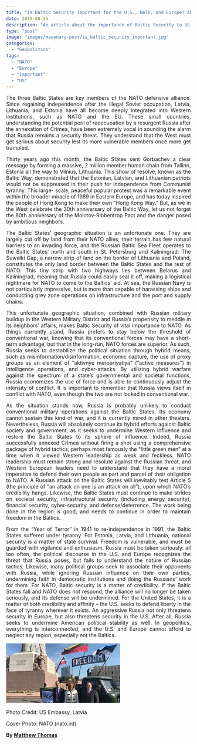 ```yaml
---
title: "Is Baltic Security Important for the U.S., NATO, and Europe? Absolutely!"
date: 2019-08-25
description: "An article about the importance of Baltic Security to US and Nato"
type: "post"
image: "images/masonary-post/is_baltic_security_important.jpg"
categories: 
  - "Geopolitics"
tags:
  - "NATO"
  - "Europe"
  - "Important"
  - "US"
---
```


<p align="justify">
The three Baltic States are key members of the NATO defensive alliance. Since regaining independence after the illegal Soviet occupation, Latvia, Lithuania, and Estonia have all become deeply integrated into Western institutions, such as NATO and the EU. These small countries, understanding the potential peril
of reoccupation by a resurgent Russia after the annexation of Crimea, have been extremely vocal in
sounding the alarm that Russia remains a security threat. They understand that the West must get serious
about security lest its more vulnerable members once more get trampled.
</p>
<p align="justify">
Thirty years ago this month, the Baltic States sent Gorbachev a clear message by forming a
massive, 2 million member human chain from Tallinn, Estonia all the way to Vilnius, Lithuania. This
show of resolve, known as the Baltic Way, demonstrated that the Estonian, Latvian, and Lithuanian
patriots would not be suppressed in their push for independence from Communist tyranny. This large-
scale, peaceful popular protest was a remarkable event within the broader miracle of 1989 in Eastern
Europe, and has today inspired the people of Hong Kong to make their own “Hong Kong Way.” But, as
we in the West celebrate the 30th anniversary of the Baltic Way, let us not forget the 80th anniversary of
the Molotov-Ribbentrop Pact and the danger posed by ambitious neighbors.
</p>
<p align="justify">
The Baltic States’ geographic situation is an unfortunate one. They are largely cut off by land
from their NATO allies, their terrain has few natural barriers to an invading force, and the Russian Baltic
Sea Fleet operates to the Baltic States’ north and south in St. Petersburg and Kaliningrad. The Suwałki
Gap, a narrow strip of land on the border of Lithuania and Poland, constitutes the only land border
between the Baltic States and the rest of NATO. This tiny strip with two highways lies between Belarus
and Kaliningrad, meaning that Russia could easily seal it off, making a logistical nightmare for NATO to
come to the Baltics’ aid. At sea, the Russian Navy is not particularly impressive, but is more than capable
of harassing ships and conducting grey zone operations on infrastructure and the port and supply chains.
</p>
<p align="justify">
This unfortunate geographic situation, combined with Russian military buildup in the Western Military
District and Russia’s propensity to meddle in its neighbors’ affairs, makes Baltic Security of vital
importance to NATO. As things currently stand, Russia prefers to stay below the threshold of
conventional war, knowing that its conventional forces may have a short-term advantage, but that in the
long-run, NATO forces are superior. As such, Russia seeks to destabilize the political situation through
hybrid means, such as misinformation/disinformation, economic capture, the use of proxy groups as an
element of “aktivnye meropriyatiya” (“active measures”) in intelligence operations, and cyber-attacks. By
utilizing hybrid warfare against the spectrum of a state’s governmental and societal functions, Russia
economizes the use of force and is able to continuously adjust the intensity of conflict. It is important to
remember that Russia views itself in conflict with NATO, even though the two are not locked in
conventional war.
</p>
<p align="justify">
As the situation stands now, Russia is probably unlikely to conduct conventional military
operations against the Baltic States. Its economy cannot sustain this kind of war, and it is currently mired
in other theaters. Nevertheless, Russia will absolutely continue its hybrid efforts against Baltic society and
government, as it seeks to undermine Western influence and restore the Baltic States to its sphere of
influence. Indeed, Russia successfully annexed Crimea without firing a shot using a comprehensive
package of hybrid tactics, perhaps most famously the “little green men” at a time when it viewed Western
leadership as weak and feckless. NATO leadership must remain strong and resolute against the Russian
threat, and Western European leaders need to understand that they have a moral imperative to defend their
own people as part and parcel of their obligation to NATO. A Russian attack on the Baltic States will
inevitably test Article 5 (the principle of “an attack on one is an attack on all”), upon which NATO’s
credibility hangs. Likewise, the Baltic States must continue to make strides on societal security,
infrastructural security (including energy security), financial security, cyber-security, and
defense/deterrence. The work being done in the region is good, and needs to continue in order to maintain
freedom in the Baltics.
</p>
<p align="justify">
From the “Year of Terror” in 1941 to re-independence in 1991, the Baltic States suffered under
tyranny. For Estonia, Latvia, and Lithuania, national security is a matter of state survival. Freedom is
vulnerable, and must be guarded with vigilance and enthusiasm. Russia must be taken seriously: all too
often, the political discourse in the U.S. and Europe recognizes the threat that Russia poses, but fails to
understand the nature of Russian tactics. Likewise, many political groups seek to associate their
opponents with Russia, while ignoring Russian influence on their own parties, undermining faith in
democratic institutions and doing the Russians’ work for them. For NATO, Baltic security is a matter of
credibility. If the Baltic States fall and NATO does not respond, the alliance will no longer be taken
seriously, and its defense will be undermined. For the United States, it is a matter of both credibility and
affinity – the U.S. seeks to defend liberty in the face of tyranny wherever it exists. An aggressive Russia
not only threatens security in Europe, but also threatens security in the U.S. After all, Russia seeks to
undermine American political stability as well. In geopolitics, everything is interconnected, and the U.S.
and Europe cannot afford to neglect any region, especially not the Baltics.
</p>

![](../images/masonary-post/is_baltic_security_important-1.jpg)

Photo Credit: US Embassy, Latvia


Cover Photo: NATO (nato.int)

**By [Matthew Thomas](../meet_the_team/)**


